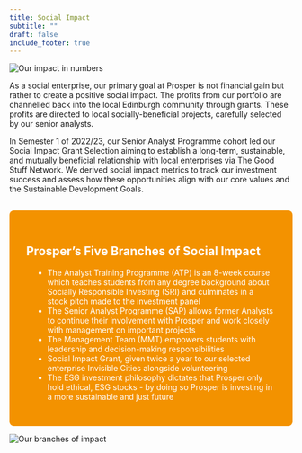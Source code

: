 ```yaml
---
title: Social Impact
subtitle: ""
draft: false
include_footer: true
---
```

![Our impact in numbers](/images/conducted-3-.png)

As a social enterprise, our primary goal at Prosper is not financial gain but rather to create a positive social impact. The profits from our portfolio are channelled back into the local Edinburgh community through grants. These profits are directed to local socially-beneficial projects, carefully selected by our senior analysts. 

In Semester 1 of 2022/23, our Senior Analyst Programme cohort led our Social Impact Grant Selection aiming to establish a long-term, sustainable, and mutually beneficial relationship with local enterprises via The Good Stuff Network. We derived social impact metrics to track our investment success and assess how these opportunities align with our core values and the Sustainable Development Goals. 

<div style="background: #F39200; color: white !important; padding: 30px; border-radius: 0.5rem; margin-top: 30px;">

<h2 style="color: white;">Prosper’s Five Branches of Social Impact</h2>

<ul style="margin-left: 1em;">
<li>The Analyst Training Programme (ATP) is an 8-week course which teaches students from any degree background about Socially Responsible Investing (SRI) and culminates in a stock pitch made to the investment panel </li>
<li>The Senior Analyst Programme (SAP) allows former Analysts to continue their involvement with Prosper and work closely with management on important projects </li>
<li>The Management Team (MMT) empowers students with leadership and decision-making responsibilities </li>
<li>Social Impact Grant, given twice a year to our selected enterprise Invisible Cities alongside volunteering </li>
<li>The ESG investment philosophy dictates that Prosper only hold ethical, ESG stocks - by doing so Prosper is investing in a more sustainable and just future</li>
</ul>

</div>



![Our branches of impact](/images/conducted-1-.png)